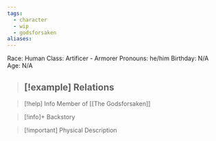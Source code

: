 ```yaml
---
tags:
  - character
  - wip
  - godsforsaken
aliases:
---
```

Race: Human
Class: Artificer - Armorer
Pronouns: he/him
Birthday: N/A
Age: N/A

>[!example] Relations
> - 

>[!help] Info
> Member of [[The Godsforsaken]]
>

>[!info]+ Backstory
>

>[!important] Physical Description
